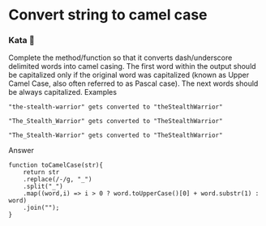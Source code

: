 # Convert string to camel case

### Kata 🥋

Complete the method/function so that it converts dash/underscore delimited words into camel casing. The first word within the output should be capitalized only if the original word was capitalized (known as Upper Camel Case, also often referred to as Pascal case). The next words should be always capitalized.
Examples

    "the-stealth-warrior" gets converted to "theStealthWarrior"

    "The_Stealth_Warrior" gets converted to "TheStealthWarrior"

    "The_Stealth-Warrior" gets converted to "TheStealthWarrior"


Answer

    function toCamelCase(str){
        return str
        .replace(/-/g, "_")
        .split("_")
        .map((word,i) => i > 0 ? word.toUpperCase()[0] + word.substr(1) : word)
        .join("");
    }
